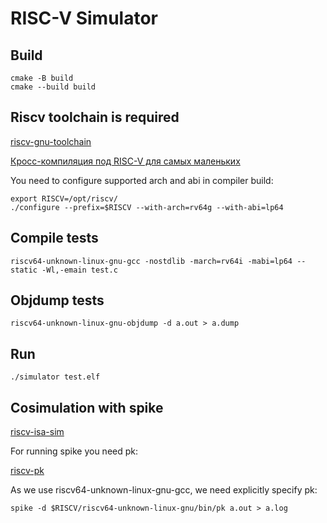 # RISC-V Simulator

## Build
````
cmake -B build
cmake --build build
````

## Riscv toolchain is required

[riscv-gnu-toolchain](https://github.com/riscv-collab/riscv-gnu-toolchain)

[Кросс-компиляция под RISC-V для самых маленьких](https://habr.com/ru/articles/740868/)

You need to configure supported arch and abi in compiler build:  

```
export RISCV=/opt/riscv/
./configure --prefix=$RISCV --with-arch=rv64g --with-abi=lp64
```

## Compile tests
````
riscv64-unknown-linux-gnu-gcc -nostdlib -march=rv64i -mabi=lp64 --static -Wl,-emain test.c
````


## Objdump tests
````
riscv64-unknown-linux-gnu-objdump -d a.out > a.dump
````

## Run
````
./simulator test.elf
````

## Cosimulation with spike
[riscv-isa-sim](https://github.com/riscv-software-src/riscv-isa-sim)

For running spike you need pk:

[riscv-pk](https://github.com/riscv-software-src/riscv-pk)

As we use riscv64-unknown-linux-gnu-gcc, we need explicitly specify pk:
```
spike -d $RISCV/riscv64-unknown-linux-gnu/bin/pk a.out > a.log
```